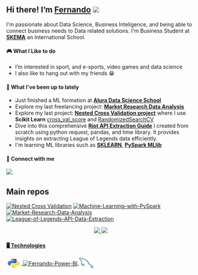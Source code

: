 ## Hi there! I’m [Fernando](https://www.linkedin.com/in/fernando-lacerda-/) <img src="https://media.giphy.com/media/hvRJCLFzcasrR4ia7z/giphy.gif" width="25">
I'm passionate about Data Science, Business Inteligence, and being able to connect business needs to Data related solutions. I'm Business Student at [**SKEMA**](https://www.skema.edu/) an International School. 
 
 
#### 🎮 What I Like to do
- I’m interested in sport, and e-sports, video games and data science
- I also like to hang out with my friends 😁

#### 👀 What I've been up to lately
- Just finished a ML formation at [**Alura Data Science School**](https://www.alura.com.br/escola-data-science)
- Explore my last freelancing project: [**Market Research Data Analysis**](https://github.com/Lacerdash/Market-Research-Data-Analysis)
- Explore my last project: [**Nested Cross Validation project**](https://github.com/Lacerdash/Nested-Cross-Validation/tree/master) where I use **Scikit Learn** [cross_val_score](https://scikit-learn.org/stable/modules/generated/sklearn.model_selection.cross_val_score.html) and [RandomizedSearchCV](https://scikit-learn.org/stable/modules/generated/sklearn.model_selection.RandomizedSearchCV.html)
- Dive into this comprehensive [**Riot API Extraction Guide**](https://github.com/Lacerdash/Extracting-League-of-Legends-data-with-Riot-Api/blob/main/Extracting%20Match%20Data.ipynb) I created from scratch using python request, pandas, and time library. It provides insights on extracting League of Legends data efficiently.
- I'm learning ML libraries such as [**SKLEARN**](https://scikit-learn.org/stable/), [**PySpark MLlib**](https://spark.apache.org/docs/2.0.0/api/python/pyspark.mllib.html)


 #### 🔗 Connect with me
 <div>
  <a href="https://www.linkedin.com/in/fernando-lacerda-/" target="_blank"><img src="https://img.shields.io/badge/-LinkedIn-%230077B5?style=for-the-badge&logo=linkedin&logoColor=white" target="_blank"></a> 
 </dvi>


## Main repos
<!-- add comment here -->
<p align="left">
     <a href="https://github.com/Lacerdash/Nested-Cross-Validation/tree/master"><img width="400" src="https://github-readme-stats.vercel.app/api/pin/?username=lacerdash&repo=Nested-Cross-Validation&layout=compact&theme=cobalt&bg_color=000000&title_color=FF5E0E&hide_border=true&show_icons=false" alt="Nested Cross Validation"></a>
     <a href="https://github.com/Lacerdash/Machine-Learning-with-PySpark"><img width="400" src="https://github-readme-stats.vercel.app/api/pin/?username=lacerdash&repo=Machine-Learning-with-PySpark&layout=compact&theme=cobalt&bg_color=000000&title_color=FF5E0E&hide_border=true&show_icons=false" alt="Machine-Learning-with-PySpark"></a>
     <a href="https://github.com/Lacerdash/Market-Research-Data-Analysis"><img width="400" src="https://github-readme-stats.vercel.app/api/pin/?username=lacerdash&repo=Market-Research-Data-Analysis&layout=compact&theme=cobalt&bg_color=000000&title_color=FF5E0E&hide_border=true&show_icons=false" alt="Market-Research-Data-Analysis"></a>
     <a href="https://github.com/Lacerdash/Extracting-League-of-Legends-data-with-Riot-Api"><img width="400" src="https://github-readme-stats.vercel.app/api/pin/?username=lacerdash&repo=Extracting-League-of-Legends-data-with-Riot-Api&layout=compact&theme=cobalt&bg_color=000000&title_color=FF5E0E&hide_border=true&show_icons=false" alt="League-of-Legends-API-Data-Extraction"></a>



<div align="center">
  <a href="https://github.com/Lacerdash?tab=repositories">
  <img height="180em" src="https://github-readme-stats.vercel.app/api?username=lacerdash&show_icons=true&theme=dark&include_all_commits=true&count_private=true"/>
  <img height="180em" src="https://github-readme-stats.vercel.app/api/top-langs/?username=lacerdash&layout=compact&langs_count=7&theme=dark"/>
</div>

#### 🖥️ Technologies
<img align="center" alt="Fernando-Python" height="30" width="40" src="https://raw.githubusercontent.com/devicons/devicon/master/icons/python/python-original.svg">
<img align="center" alt="Fernando-Power-BI" height="25" width="20" src="https://github.com/microsoft/PowerBI-Icons/blob/main/PNG/Power-BI.png">
<img align="center" alt="Fernando-SQL" height="30" width="40" src="https://raw.githubusercontent.com/devicons/devicon/master/icons/mysql/mysql-original.svg">
 
